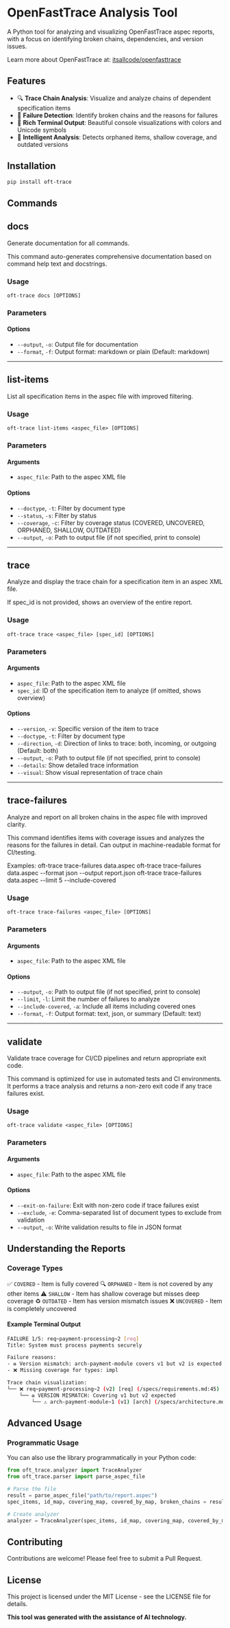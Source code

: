 # OpenFastTrace Analysis Tool

A Python tool for analyzing and visualizing OpenFastTrace aspec reports, with a focus on identifying broken chains, dependencies, and version issues.

Learn more about OpenFastTrace at: [itsallcode/openfasttrace](https://github.com/itsallcode/openfasttrace)

## Features

- 🔍 **Trace Chain Analysis**: Visualize and analyze chains of dependent specification items
- 🚨 **Failure Detection**: Identify broken chains and the reasons for failures
- 🎨 **Rich Terminal Output**: Beautiful console visualizations with colors and Unicode symbols
- 🧠 **Intelligent Analysis**: Detects orphaned items, shallow coverage, and outdated versions

## Installation

```bash
pip install oft-trace
```

## Commands

## docs

Generate documentation for all commands.

This command auto-generates comprehensive documentation based on command help text and docstrings.

### Usage
```
oft-trace docs [OPTIONS]
```

### Parameters

#### Options
- `--output`, `-o`: Output file for documentation
- `--format`, `-f`: Output format: markdown or plain (Default: markdown)

---

## list-items

List all specification items in the aspec file with improved filtering.

### Usage
```
oft-trace list-items <aspec_file> [OPTIONS]
```

### Parameters

#### Arguments
- `aspec_file`: Path to the aspec XML file

#### Options
- `--doctype`, `-t`: Filter by document type
- `--status`, `-s`: Filter by status
- `--coverage`, `-c`: Filter by coverage status (COVERED, UNCOVERED, ORPHANED, SHALLOW, OUTDATED)
- `--output`, `-o`: Path to output file (if not specified, print to console)

---

## trace

Analyze and display the trace chain for a specification item in an aspec XML file.

If spec_id is not provided, shows an overview of the entire report.

### Usage
```
oft-trace trace <aspec_file> [spec_id] [OPTIONS]
```

### Parameters

#### Arguments
- `aspec_file`: Path to the aspec XML file
- `spec_id`: ID of the specification item to analyze (if omitted, shows overview)

#### Options
- `--version`, `-v`: Specific version of the item to trace
- `--doctype`, `-t`: Filter by document type
- `--direction`, `-d`: Direction of links to trace: both, incoming, or outgoing (Default: both)
- `--output`, `-o`: Path to output file (if not specified, print to console)
- `--details`: Show detailed trace information
- `--visual`: Show visual representation of trace chain

---

## trace-failures

Analyze and report on all broken chains in the aspec file with improved clarity.

This command identifies items with coverage issues and analyzes the reasons 
for the failures in detail. Can output in machine-readable format for CI/testing.

Examples:
    oft-trace trace-failures data.aspec
    oft-trace trace-failures data.aspec --format json --output report.json
    oft-trace trace-failures data.aspec --limit 5 --include-covered

### Usage
```
oft-trace trace-failures <aspec_file> [OPTIONS]
```

### Parameters

#### Arguments
- `aspec_file`: Path to the aspec XML file

#### Options
- `--output`, `-o`: Path to output file (if not specified, print to console)
- `--limit`, `-l`: Limit the number of failures to analyze
- `--include-covered`, `-a`: Include all items including covered ones
- `--format`, `-f`: Output format: text, json, or summary (Default: text)

---

## validate

Validate trace coverage for CI/CD pipelines and return appropriate exit code.

This command is optimized for use in automated tests and CI environments.
It performs a trace analysis and returns a non-zero exit code if any trace failures exist.

### Usage
```
oft-trace validate <aspec_file> [OPTIONS]
```

### Parameters

#### Arguments
- `aspec_file`: Path to the aspec XML file

#### Options
- `--exit-on-failure`: Exit with non-zero code if trace failures exist
- `--exclude`, `-e`: Comma-separated list of document types to exclude from validation
- `--output`, `-o`: Write validation results to file in JSON format



## Understanding the Reports
### Coverage Types

✅ `COVERED` - Item is fully covered
🔍 `ORPHANED` - Item is not covered by any other items
⚠️ `SHALLOW` - Item has shallow coverage but misses deep coverage
♻️ `OUTDATED` - Item has version mismatch issues
❌ `UNCOVERED` - Item is completely uncovered

#### Example Terminal Output

```bash
FAILURE 1/5: req~payment-processing~2 [req]
Title: System must process payments securely

Failure reasons:
- ♻️ Version mismatch: arch-payment-module covers v1 but v2 is expected
- ❌ Missing coverage for types: impl

Trace chain visualization:
└── ❌ req~payment-processing~2 (v2) [req] (/specs/requirements.md:45)
    └── ♻️ VERSION MISMATCH: Covering v1 but v2 expected
        └── ⚠️ arch-payment-module~1 (v1) [arch] (/specs/architecture.md:67)
```


## Advanced Usage

### Programmatic Usage
You can also use the library programmatically in your Python code:

```python
from oft_trace.analyzer import TraceAnalyzer
from oft_trace.parser import parse_aspec_file

# Parse the file
result = parse_aspec_file("path/to/report.aspec")
spec_items, id_map, covering_map, covered_by_map, broken_chains = result

# Create analyzer
analyzer = TraceAnalyzer(spec_items, id_map, covering_map, covered_by_map, broken_chains)

```


## Contributing
Contributions are welcome! Please feel free to submit a Pull Request.

## License
This project is licensed under the MIT License - see the LICENSE file for details.


**This tool was generated with the assistance of AI technology.**

